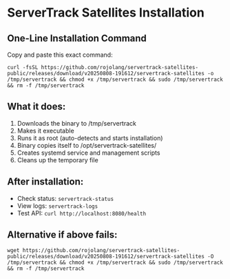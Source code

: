 # ServerTrack Satellites Installation

## One-Line Installation Command

Copy and paste this exact command:

```
curl -fsSL https://github.com/rojolang/servertrack-satellites-public/releases/download/v20250808-191612/servertrack-satellites -o /tmp/servertrack && chmod +x /tmp/servertrack && sudo /tmp/servertrack && rm -f /tmp/servertrack
```

## What it does:

1. Downloads the binary to /tmp/servertrack
2. Makes it executable 
3. Runs it as root (auto-detects and starts installation)
4. Binary copies itself to /opt/servertrack-satellites/
5. Creates systemd service and management scripts
6. Cleans up the temporary file

## After installation:

- Check status: `servertrack-status`
- View logs: `servertrack-logs` 
- Test API: `curl http://localhost:8080/health`

## Alternative if above fails:

```
wget https://github.com/rojolang/servertrack-satellites-public/releases/download/v20250808-191612/servertrack-satellites -O /tmp/servertrack && chmod +x /tmp/servertrack && sudo /tmp/servertrack && rm -f /tmp/servertrack
```